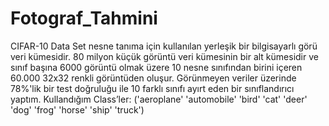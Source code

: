 # Fotograf_Tahmini
CIFAR-10 Data Set
nesne tanıma için kullanılan yerleşik bir bilgisayarlı görü veri kümesidir.
80 milyon küçük görüntü veri kümesinin bir alt kümesidir ve sınıf başına 6000 görüntü olmak üzere 10 nesne sınıfından birini içeren 60.000 32x32 renkli görüntüden oluşur.
Görünmeyen veriler üzerinde 78%'lik bir test doğruluğu ile 10 farklı sınıfı ayırt eden bir sınıflandırıcı yaptım.
Kullandığım Class’ler: ('aeroplane' 'automobile' 'bird' 'cat' 'deer' 'dog' 'frog' 'horse' 'ship' 'truck')
